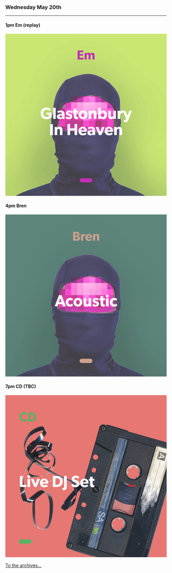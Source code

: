 ### Wednesday May 20th
---


#### 1pm Em (replay)
![cover art](assets/owner/images/20200420-2pm.jpeg)

#### 4pm Bren
![cover art](assets/owner/images/20200520-4pm.jpeg)

#### 7pm CD (TBC)
![cover art](assets/owner/images/20200520-7pm.jpeg)



[To the archives...](archive.html)
